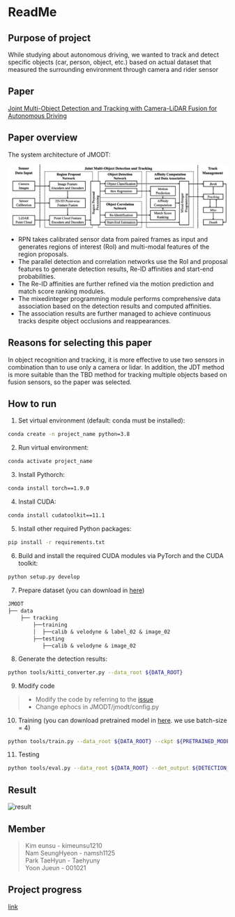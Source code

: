 # ReadMe

## Purpose of project

While studying about autonomous driving, we wanted to track and detect specific objects (car, person, object, etc.) based on actual dataset that measured the surrounding environment through camera and rider sensor

## Paper

[Joint Multi-Object Detection and Tracking with Camera-LiDAR Fusion for Autonomous Driving](https://arxiv.org/abs/2108.04602)

## Paper overview

The system architecture of JMODT:

![img_JMODT](https://github.com/Advanced-Topics-in-Software-Team-4/.github/blob/main/profile/doc/img_JMODT.png)

- RPN takes calibrated sensor data from paired frames as input and generates regions of interest (RoI) and multi-modal features of the region proposals.
- The parallel detection and correlation networks use the RoI and proposal features to generate detection results, Re-ID affinities and start-end probabilities.
- The Re-ID affinities are further refined via the motion prediction and match score ranking modules.
- The mixedinteger programming module performs comprehensive data association based on the detection results and computed affinities.
- The association results are further managed to achieve continuous tracks despite object occlusions and reappearances.

## Reasons for selecting this paper

In object recognition and tracking, it is more effective to use two sensors in combination than to use only a camera or lidar. In addition, the JDT method is more suitable than the TBD method for tracking multiple objects based on fusion sensors, so the paper was selected.

## How to run

1. Set virtual environment (default: conda must be installed):

```bash
conda create -n project_name python=3.8
```

2. Run virtual environment:

```bash
conda activate project_name
```

3. Install Pythorch:

```bash
conda install torch==1.9.0
```

4. Install CUDA:

```bash
conda install cudatoolkit==11.1
```

5. Install other required Python packages:

```bash
pip install -r requirements.txt
```

6. Build and install the required CUDA modules via PyTorch and the CUDA toolkit:

```bash
python setup.py develop
```

7. Prepare dataset (you can download in [here](https://www.cvlibs.net/datasets/kitti/eval_tracking.php))    

```
JMODT
├── data
    ├── tracking
        ├──training
        │  ├──calib & velodyne & label_02 & image_02
        ├──testing
           ├──calib & velodyne & image_02
```

8. Generate the detection results:

```bash
python tools/kitti_converter.py --data_root ${DATA_ROOT}
```

9. Modify code
> - Modify the code by referring to the [issue](https://github.com/Kemo-Huang/JMODT/issues)
> - Change ephocs in JMODT/jmodt/config.py

10. Training (you can download pretrained model in [here](https://drive.google.com/file/d/1HtQnGiMuhku1rs0hCn95F0UQ40wzmmE0/view). we use batch-size = 4)    

```bash
python tools/train.py --data_root ${DATA_ROOT} --ckpt ${PRETRAINED_MODEL} --batch_size ${BATCH_SIZE} --output_dir ${OUTPUT}
```

11. Testing

```bash
python tools/eval.py --data_root ${DATA_ROOT} --det_output ${DETECTION_OUTPUT} --ckpt ${CKPT}
```

## Result
![result](https://github.com/Advanced-Topics-in-Software-Team-4/.github/blob/main/profile/doc/final.gif)

## Member

> Kim eunsu - kimeunsu1210  
Nam SeungHyeon - namsh1125  
Park TaeHyun - Taehyuny  
Yoon Jueun - 001021

## Project progress

[link](https://www.notion.so/0d3057e468ac43ba8eab58767a4d34fb)
